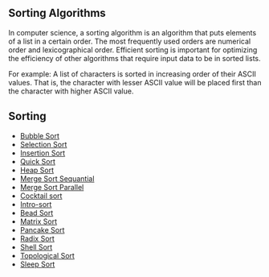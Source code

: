  ## Sorting Algorithms

In computer science, a sorting algorithm is an algorithm that puts elements of a list in a certain order. The most frequently used orders are numerical order and lexicographical order. Efficient sorting is important for optimizing the efficiency of other algorithms that require input data to be in sorted lists. 

For example: A list of characters is sorted in increasing order of their ASCII values. That is, the character with lesser ASCII value will be placed first than the character with higher ASCII value.

## Sorting

- [Bubble Sort](sort/Bubble_Sort.py)
- [Selection Sort](sort/Selection_Sort.py)
- [Insertion Sort](sort/insertion.py)
- [Quick Sort](sort/QuickSort.py)
- [Heap Sort](sort/Heap_sort.py)
- [Merge Sort Sequantial](sort/Sequential_MergeSort.py)
- [Merge Sort Parallel](sort/Parallel_MergeSort.py)
- [Cocktail sort](sort/cocktail_sort.py)
- [Intro-sort](sort/IntroSort.py)
- [Bead Sort](sort/Bead_Sort.py)
- [Matrix Sort](sort/Matrix_Sort.py)
- [Pancake Sort](sort/pancakesorting.py)
- [Radix Sort](sort/Radix_Sort.py)
- [Shell Sort](sort/Shell_Sort.py)
- [Topological Sort](sort/topological_sort.py)
- [Sleep Sort](sort/Sleep_sort.py)